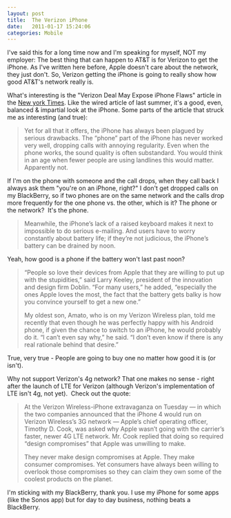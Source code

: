 ```yaml
---
layout: post
title:  The Verizon iPhone
date:   2011-01-17 15:24:06
categories: Mobile
---
```

I've said this for a long time now and I'm speaking for myself, NOT my employer: The best thing that can happen to AT&T is for Verizon to get the iPhone. As I've written here before, Apple doesn't care about the network, they just don't. So, Verizon getting the iPhone is going to really show how good AT&T's network really is.

What's interesting is the "Verizon Deal May Expose iPhone Flaws" article in the [New york Times](http://www.nytimes.com/2011/01/15/business/15nocera.html). Like the wired article of last summer, it's a good, even, balanced & impartial look at the iPhone. Some parts of the article that struck me as interesting (and true):

> Yet for all that it offers, the iPhone has always been plagued by serious drawbacks. The “phone” part of the iPhone has never worked very well, dropping calls with annoying regularity. Even when the phone works, the sound quality is often substandard. You would think in an age when fewer people are using landlines this would matter. Apparently not.

If I'm on the phone with someone and the call drops, when they call back I always ask them "you're on an iPhone, right?" I don't get dropped calls on my BlackBerry, so if two phones are on the same network and the calls drop more frequently for the one phone vs. the other, which is it? The phone or the network?  It's the phone.

> Meanwhile, the iPhone’s lack of a raised keyboard makes it next to impossible to do serious e-mailing. And users have to worry constantly about battery life; if they’re not judicious, the iPhone’s battery can be drained by noon.

Yeah, how good is a phone if the battery won't last past noon?

> “People so love their devices from Apple that they are willing to put up with the stupidities,” said Larry Keeley, president of the innovation and design firm Doblin. “For many users,” he added, “especially the ones Apple loves the most, the fact that the battery gets balky is how you convince yourself to get a new one.”
> 
> My oldest son, Amato, who is on my Verizon Wireless plan, told me recently that even though he was perfectly happy with his Android phone, if given the chance to switch to an iPhone, he would probably do it. “I can’t even say why,” he said. “I don’t even know if there is any real rationale behind that desire.”

True, very true - People are going to buy one no matter how good it is (or isn't).

Why not support Verizon's 4g network? That one makes no sense - right after the launch of LTE for Verizon (although Verizon's implementation of LTE isn't 4g, not yet).  Check out the quote:

> At the Verizon Wireless-iPhone extravaganza on Tuesday — in which the two companies announced that the iPhone 4 would run on Verizon Wireless’s 3G network — Apple’s chief operating officer, Timothy D. Cook, was asked why Apple wasn’t going with the carrier’s faster, newer 4G LTE network. Mr. Cook replied that doing so required “design compromises” that Apple was unwilling to make.  
>   
> They never make design compromises at Apple. They make consumer compromises. Yet consumers have always been willing to overlook those compromises so they can claim they own some of the coolest products on the planet.

I'm sticking with my BlackBerry, thank you. I use my iPhone for some apps (like the Sonos app) but for day to day business, nothing beats a BlackBerry.